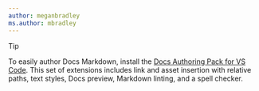 ```yaml
---
author: meganbradley
ms.author: mbradley
---
```

> [!TIP]
> To easily author Docs Markdown, install the [Docs Authoring Pack for VS Code](../../how-to-write-docs-auth-pack.md). This set of extensions includes link and asset insertion with relative paths, text styles, Docs preview, Markdown linting, and a spell checker.